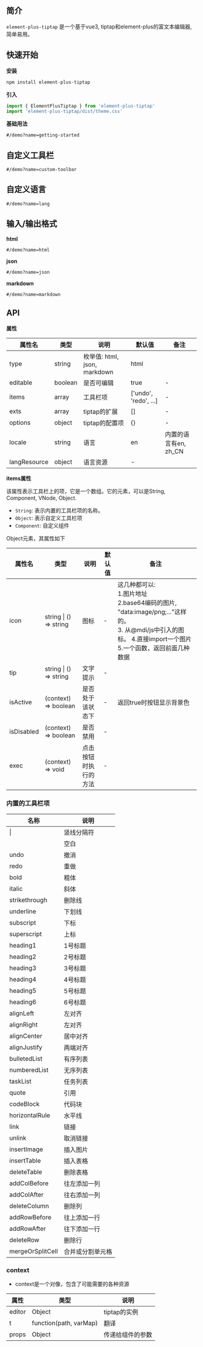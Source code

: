 ## 简介

`element-plus-tiptap` 是一个基于vue3, tiptap和element-plus的富文本编辑器, 简单易用。

## 快速开始

**安装**

```bash
npm install element-plus-tiptap
```

**引入**

```javascript
import { ElementPlusTiptap } from 'element-plus-tiptap'
import 'element-plus-tiptap/dist/theme.css'
```

**基础用法**

```iframe
#/demo?name=getting-started
```

## 自定义工具栏

```iframe
#/demo?name=custom-toolbar
```

## 自定义语言

```iframe
#/demo?name=lang
```

## 输入/输出格式

**html**

```iframe
#/demo?name=html
```

**json**

```iframe
#/demo?name=json
```

**markdown**

```iframe
#/demo?name=markdown
```

## API

**属性**

| 属性名       | 类型    | 说明                         | 默认值                | 备注                  |
| ------------ | ------- | ---------------------------- | --------------------- | --------------------- |
| type         | string  | 枚举值: html, json, markdown | html                  |                       |
| editable     | boolean | 是否可编辑                   | true                  | -                     |
| items        | array   | 工具栏项                     | ['undo', 'redo', ...] | -                     |
| exts         | array   | tiptap的扩展                 | []                    | -                     |
| options      | object  | tiptap的配置项               | {}                    | -                     |
| locale       | string  | 语言                         | en                    | 内置的语言有en, zh_CN |
| langResource | object  | 语言资源                     | -                     |                       |

**items属性**

该属性表示工具栏上的项，它是一个数组。它的元素，可以是String, Component, VNode, Object.

- `String`: 表示内置的工具栏项的名称。
- `Object`: 表示自定义工具栏项
- `Component`: 自定义组件

Object元素，其属性如下

| 属性名     | 类型                   | 说明                 | 默认值 | 备注                                                                                                                                                                       |
| ---------- | ---------------------- | -------------------- | ------ | -------------------------------------------------------------------------------------------------------------------------------------------------------------------------- |
| icon       | string \| () => string | 图标                 | -      | 这几种都可以: <br> 1.图片地址 <br> 2.base64编码的图片, "data:image/png;..."这样的。 <br> 3. 从@mdi/js中引入的图标。 4.直接import一个图片 <br> 5.一个函数，返回前面几种数据 |
| tip        | string \| () => string | 文字提示             | -      |                                                                                                                                                                            |
| isActive   | (context) => boolean   | 是否处于该状态下     | -      | 返回true时按钮显示背景色                                                                                                                                                   |
| isDisabled | (context) => boolean   | 是否禁用             | -      |                                                                                                                                                                            |
| exec       | (context) => void      | 点击按钮时执行的方法 | -      |                                                                                                                                                                            |

### 内置的工具栏项

| 名称             | 说明             |
| ---------------- | ---------------- |
| \|               | 竖线分隔符       |
|                  | 空白             |
| undo             | 撤消             |
| redo             | 重做             |
| bold             | 粗体             |
| italic           | 斜体             |
| strikethrough    | 删除线           |
| underline        | 下划线           |
| subscript        | 下标             |
| superscript      | 上标             |
| heading1         | 1号标题          |
| heading2         | 2号标题          |
| heading3         | 3号标题          |
| heading4         | 4号标题          |
| heading5         | 5号标题          |
| heading6         | 6号标题          |
| alignLeft        | 左对齐           |
| alignRight       | 左对齐           |
| alignCenter      | 居中对齐         |
| alignJustify     | 两端对齐         |
| bulletedList     | 有序列表         |
| numberedList     | 无序列表         |
| taskList         | 任务列表         |
| quote            | 引用             |
| codeBlock        | 代码块           |
| horizontalRule   | 水平线           |
| link             | 链接             |
| unlink           | 取消链接         |
| insertImage      | 插入图片         |
| insertTable      | 插入表格         |
| deleteTable      | 删除表格         |
| addColBefore     | 往左添加一列     |
| addColAfter      | 往右添加一列     |
| deleteColumn     | 删除列           |
| addRowBefore     | 往上添加一行     |
| addRowAfter      | 往下添加一行     |
| deleteRow        | 删除行           |
| mergeOrSplitCell | 合并或分割单元格 |

### context

- context是一个对像，包含了可能需要的各种资源

| 属性   | 类型                   | 说明             |
| ------ | ---------------------- | ---------------- |
| editor | Object                 | tiptap的实例     |
| t      | function(path, varMap) | 翻译             |
| props  | Object                 | 传递给组件的参数 |
